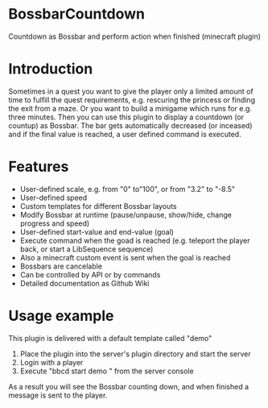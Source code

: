 # BossbarCountdown

Countdown as Bossbar and perform action when finished (minecraft plugin)

# Introduction
Sometimes in a quest you want to give the player only a limited amount of time to fulfill the quest requirements, e.g. rescuring the princess or finding the exit from a maze. Or you want to build a minigame  which runs for e.g. three minutes. Then you can use this plugin to display a countdown (or countup) as Bossbar. The bar gets automatically decreased (or inceased) and if the final value is reached, a user defined command is executed.

# Features
* User-defined scale, e.g. from "0" to"100", or from "3.2" to "-8.5"
* User-defined speed
* Custom templates for different Bossbar layouts
* Modify Bossbar at runtime (pause/unpause, show/hide, change progress and speed)
* User-defined start-value and end-value (goal)
* Execute command when the goad is reached (e.g. teleport the player back, or start a LibSequence sequence)
* Also a minecraft custom event is sent when the goal is reached
* Bossbars are cancelable
* Can be controlled by API or by commands
* Detailed documentation as Github Wiki

# Usage example
This plugin is delivered with a default template called "demo"
1. Place the plugin into the server's plugin directory and start the server
2. Login with a player 
3. Execute "bbcd start demo <Playername>" from the server console
  
As a result you will see the Bossbar counting down, and when finished a message is sent to the player.
